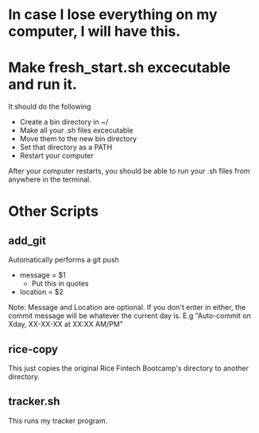 # In case I lose everything on my computer, I will have this.
# Make fresh_start.sh excecutable and run it.
It should do the following
* Create a bin directory in ~/
* Make all your .sh files excecutable
* Move them to the new bin directory
* Set that directory as a PATH
* Restart your computer

After your computer restarts, you should be able to run your .sh files from anywhere in the terminal.

# Other Scripts 

## add_git
Automatically performs a git push
* message = $1
  * Put this in quotes
* location = $2

Note: Message and Location are optional. If you don't enter in either, the commit message will be whatever the current day is.
E.g "Auto-commit on Xday, XX-XX-XX at XX:XX AM/PM"

## rice-copy
This just copies the original Rice Fintech Bootcamp's directory to another directory.

## tracker.sh
This runs my tracker program.
